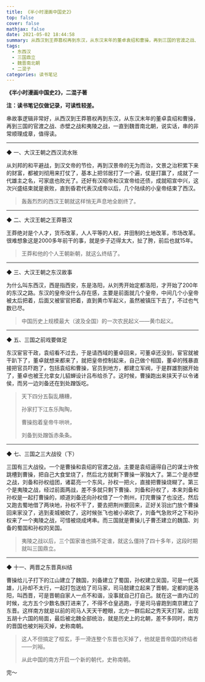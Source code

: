 ```yaml
---
title: 《半小时漫画中国史2》
top: false
cover: false
mathjax: false
date: 2021-05-02 18:44:58
summary: 从西汉到王莽篡权再到东汉，从东汉末年的董卓袁绍和曹操，再到三国的官渡之战、赤壁之战和夷陵之战，一直到魏晋南北朝。
tags:
  - 东西汉
  - 三国鼎立
  - 魏晋南北朝
  - 二混子
categories: 读书笔记
---
```


**《半小时漫画中国史2》，二混子著**

**注：读书笔记仅做记录，可读性较差。**

串故事逻辑非常好，从西汉到王莽篡权再到东汉，从东汉末年的董卓袁绍和曹操，再到三国的官渡之战、赤壁之战和夷陵之战，一直到魏晋南北朝，说实话，串的非常顺理成章，值得读。 

---

◆ 一、大汉王朝之西汉流水账

从刘邦的和平避战，到汉文帝的节俭，再到汉景帝的无为而治，文景之治积累下来的财富，都被刘彻用来打仗了，基本上把邻居打了一个遍，仗是打赢了，成就了一代雄主之名，可家底也败光了。还好有汉昭帝和汉宣帝给还债，成就昭宣中兴，这次兴盛结束就是衰败，直到昏君代表汉成帝以后，几个陆续的小皇帝结束了西汉。

> 轰轰烈烈的西汉王朝就这样悄无声息地全剧终了。

---

◆ 二、大汉王朝之王莽篡汉

王莽绝对是个人才，货币改革，人人平等的人权，井田制的土地改革，市场改革。很难想象这是2000多年前干的事，就是步子迈得太大，扯了胯，前后也就15年。

> 王莽和他的个人王朝新朝，就这么终结了。

---

◆ 三、大汉王朝之东汉故事

为什么叫东西汉，西是指西安，东是洛阳，从刘秀开始定都洛阳，才开始了200年的东汉之路。东汉的皇帝没什么存在感，主要是前面就几个皇帝，中间几个小皇帝被太后把着，后面又被宦官把着，直到黄巾军起义，虽然被镇压下去了，不过也气数已尽。

> 中国历史上规模最大（波及全国）的一次农民起义——黄巾起义。

---

◆ 五、三国之前戏要做足

东汉宦官干政，袁绍看不过去，于是请西域的董卓回来，可董卓还没到，宦官就被干趴下了，董卓就想来都来了，就把皇帝控制起来，自己做个相国，董卓的残暴直接把官员吓跑了，包括袁绍和曹操，官员到地方，都建立军阀，于是群雄割据开始了，董卓也被王允拿女儿貂蝉设计吕布给杀了。这时候，曹操跑出来挟天子以令诸侯，而另一边刘备还在到处蹭饭吃。

> 天下四分五裂乱糟糟，
>
> 孙家打下江东乐陶陶，
>
> 曹操抱着皇帝牛哄哄，
>
> 刘备到处蹭饭赤条条。

---

◆ 七、三国之三大战役（下）

三国有三大战役。一个是曹操和袁绍的官渡之战，主要是袁绍逼得自己的谋士许攸跳槽到曹操，把自己大食堂烧了，然后北方就剩下曹操一家独大了。第二个是赤壁之战，刘备和孙权组团，诸葛亮一个东风，孙权一把火，直接把曹操烧糊了。第三个是夷陵之战，经过前面两战，差不多就只剩下曹操、刘备和孙权了，本来刘备和孙权是一起打曹操的，顺道刘备还向孙权借了一个荆州，打完曹操了也没还，然后又跑去蜀地借了两块地，孙权不干了，要去把荆州要回来，正好关羽出门放个曹操回来家没了，逃到麦城被砍了，这时候张飞也被小弟砍了，刘备气急败坏之下和孙权来了一个夷陵之战，可惜被烧成烤串。而三国就是曹操儿子曹丕建立的魏国、刘备的蜀国和孙权的吴国。

> 夷陵之战以后，三个国家谁也搞不定谁，就这么僵持了四十多年，这段时期就叫三国鼎立。

---

◆ 十一、两晋之东晋真纠结

曹操给儿子打下的江山建立了魏国，刘备建立了蜀国，孙权建立吴国，可是一代英雄，儿孙却不太行，一起打包送给了司马家，司马懿建立起来了晋朝，定都的是洛阳，叫西晋，可是晋朝自家人一点不和谐，没事就自己打自己。就在这一直内讧的时候，北方五个少数名族打进来了，不得不仓皇逃跑，于是司马睿跑到南京建立了东晋。这样南方就是以前的司马人天天干瞪眼，北方一群后起之秀天天打架，出现五胡十六国的局面，最后被北魏全部统治，就是历史上的北朝，差不多同时，南方的晋国也被刘裕灭掉，史称南朝。

> 这人不但搞定了桓玄，手一滑连整个东晋也灭掉了，他就是晋帝国的终结者——刘裕。
>
> 从此中国的南方开启一个新的朝代，史称南朝。



完～